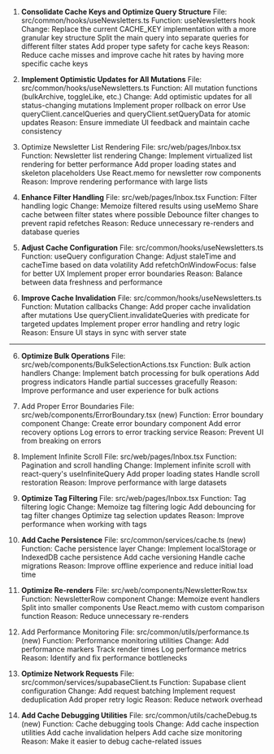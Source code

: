 1. **Consolidate Cache Keys and Optimize Query Structure**
File: 
src/common/hooks/useNewsletters.ts
Function: 
useNewsletters
 hook
Change:
Replace the current CACHE_KEY implementation with a more granular key structure
Split the main query into separate queries for different filter states
Add proper type safety for cache keys
Reason: Reduce cache misses and improve cache hit rates by having more specific cache keys

2. **Implement Optimistic Updates for All Mutations**
File: 
src/common/hooks/useNewsletters.ts
Function: All mutation functions (bulkArchive, toggleLike, etc.)
Change:
Add optimistic updates for all status-changing mutations
Implement proper rollback on error
Use queryClient.cancelQueries and queryClient.setQueryData for atomic updates
Reason: Ensure immediate UI feedback and maintain cache consistency

2. Optimize Newsletter List Rendering
File: 
src/web/pages/Inbox.tsx
Function: Newsletter list rendering
Change:
Implement virtualized list rendering for better performance
Add proper loading states and skeleton placeholders
Use React.memo for newsletter row components
Reason: Improve rendering performance with large lists

3. **Enhance Filter Handling**
File: 
src/web/pages/Inbox.tsx
Function: Filter handling logic
Change:
Memoize filtered results using useMemo
Share cache between filter states where possible
Debounce filter changes to prevent rapid refetches
Reason: Reduce unnecessary re-renders and database queries

4. **Adjust Cache Configuration**
File: 
src/common/hooks/useNewsletters.ts
Function: useQuery configuration
Change:
Adjust staleTime and cacheTime based on data volatility
Add refetchOnWindowFocus: false for better UX
Implement proper error boundaries
Reason: Balance between data freshness and performance

5. **Improve Cache Invalidation**
File: 
src/common/hooks/useNewsletters.ts
Function: Mutation callbacks
Change:
Add proper cache invalidation after mutations
Use queryClient.invalidateQueries with predicate for targeted updates
Implement proper error handling and retry logic
Reason: Ensure UI stays in sync with server state

---

6. **Optimize Bulk Operations**
File: src/web/components/BulkSelectionActions.tsx
Function: Bulk action handlers
Change:
Implement batch processing for bulk operations
Add progress indicators
Handle partial successes gracefully
Reason: Improve performance and user experience for bulk actions

7. Add Proper Error Boundaries
File: src/web/components/ErrorBoundary.tsx (new)
Function: Error boundary component
Change:
Create error boundary component
Add error recovery options
Log errors to error tracking service
Reason: Prevent UI from breaking on errors

8. Implement Infinite Scroll
File: 
src/web/pages/Inbox.tsx
Function: Pagination and scroll handling
Change:
Implement infinite scroll with react-query's useInfiniteQuery
Add proper loading states
Handle scroll restoration
Reason: Improve performance with large datasets

8. **Optimize Tag Filtering**
File: 
src/web/pages/Inbox.tsx
Function: Tag filtering logic
Change:
Memoize tag filtering logic
Add debouncing for tag filter changes
Optimize tag selection updates
Reason: Improve performance when working with tags

9. **Add Cache Persistence**
File: src/common/services/cache.ts (new)
Function: Cache persistence layer
Change:
Implement localStorage or IndexedDB cache persistence
Add cache versioning
Handle cache migrations
Reason: Improve offline experience and reduce initial load time

10. **Optimize Re-renders**
File: 
src/web/components/NewsletterRow.tsx
Function: NewsletterRow component
Change:
Memoize event handlers
Split into smaller components
Use React.memo with custom comparison function
Reason: Reduce unnecessary re-renders

12. Add Performance Monitoring
File: src/common/utils/performance.ts (new)
Function: Performance monitoring utilities
Change:
Add performance markers
Track render times
Log performance metrics
Reason: Identify and fix performance bottlenecks

13. **Optimize Network Requests**
File: src/common/services/supabaseClient.ts
Function: Supabase client configuration
Change:
Add request batching
Implement request deduplication
Add proper retry logic
Reason: Reduce network overhead

14. **Add Cache Debugging Utilities**
File: src/common/utils/cacheDebug.ts (new)
Function: Cache debugging tools
Change:
Add cache inspection utilities
Add cache invalidation helpers
Add cache size monitoring
Reason: Make it easier to debug cache-related issues